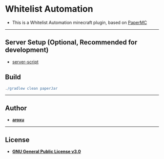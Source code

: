 # Whitelist Automation
- This is a Whitelist Automation minecraft plugin, based on [PaperMC](https://papermc.io)
---
## Server Setup (Optional, Recommended for development)
- [server-script](https://github.com/aroxu/server-script)
## Build
```gradle
./gradlew clean paperJar
```
---
## Author
- **[aroxu](https://github.com/aroxu)**
---
## License
- **[GNU General Public License v3.0](./LICENSE)**
